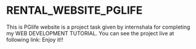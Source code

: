 # RENTAL_WEBSITE_PGLIFE
This is PGlife website is a project task given by internshala for completing my WEB DEVELOPMENT TUTORIAL.
You can see the project live at following link: 
Enjoy it!!
